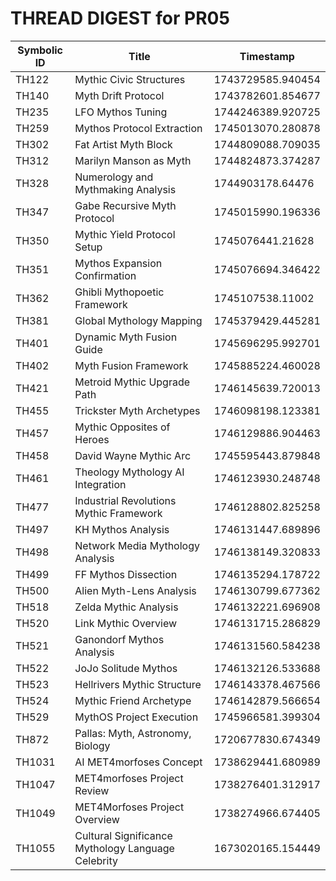 # THREAD DIGEST for PR05

| Symbolic ID | Title | Timestamp |
|-------------|-------|-----------|
| TH122 | Mythic Civic Structures | 1743729585.940454 |
| TH140 | Myth Drift Protocol | 1743782601.854677 |
| TH235 | LFO Mythos Tuning | 1744246389.920725 |
| TH259 | Mythos Protocol Extraction | 1745013070.280878 |
| TH302 | Fat Artist Myth Block | 1744809088.709035 |
| TH312 | Marilyn Manson as Myth | 1744824873.374287 |
| TH328 | Numerology and Mythmaking Analysis | 1744903178.64476 |
| TH347 | Gabe Recursive Myth Protocol | 1745015990.196336 |
| TH350 | Mythic Yield Protocol Setup | 1745076441.21628 |
| TH351 | Mythos Expansion Confirmation | 1745076694.346422 |
| TH362 | Ghibli Mythopoetic Framework | 1745107538.11002 |
| TH381 | Global Mythology Mapping | 1745379429.445281 |
| TH401 | Dynamic Myth Fusion Guide | 1745696295.992701 |
| TH402 | Myth Fusion Framework | 1745885224.460028 |
| TH421 | Metroid Mythic Upgrade Path | 1746145639.720013 |
| TH455 | Trickster Myth Archetypes | 1746098198.123381 |
| TH457 | Mythic Opposites of Heroes | 1746129886.904463 |
| TH458 | David Wayne Mythic Arc | 1745595443.879848 |
| TH461 | Theology Mythology AI Integration | 1746123930.248748 |
| TH477 | Industrial Revolutions Mythic Framework | 1746128802.825258 |
| TH497 | KH Mythos Analysis | 1746131447.689896 |
| TH498 | Network Media Mythology Analysis | 1746138149.320833 |
| TH499 | FF Mythos Dissection | 1746135294.178722 |
| TH500 | Alien Myth-Lens Analysis | 1746130799.677362 |
| TH518 | Zelda Mythic Analysis | 1746132221.696908 |
| TH520 | Link Mythic Overview | 1746131715.286829 |
| TH521 | Ganondorf Mythos Analysis | 1746131560.584238 |
| TH522 | JoJo Solitude Mythos | 1746132126.533688 |
| TH523 | Hellrivers Mythic Structure | 1746143378.467566 |
| TH524 | Mythic Friend Archetype | 1746142879.566654 |
| TH529 | MythOS Project Execution | 1745966581.399304 |
| TH872 | Pallas: Myth, Astronomy, Biology | 1720677830.674349 |
| TH1031 | AI MET4morfoses Concept | 1738629441.680989 |
| TH1047 | MET4morfoses Project Review | 1738276401.312917 |
| TH1049 | MET4Morfoses Project Overview | 1738274966.674405 |
| TH1055 | Cultural Significance Mythology Language Celebrity | 1673020165.154449 |